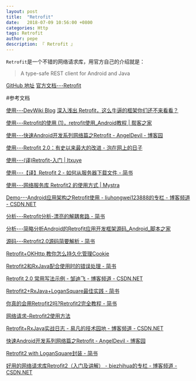 ```yaml
---
layout: post
title:  "Retrofit"
date:   2018-07-09 10:56:00 +0800
categories: Http
tags: Retrofit
author: pepe
description: 『 Retrofit 』
---
```



`Retrofit`是一个不错的网络请求库，用官方自己的介绍就是：

> A type-safe REST client for Android and Java

[GitHub 地址](https://github.com/square/retrofit)
[官方文档---Retrofit](http://square.github.io/retrofit/)





#参考文档

[使用---DevWiki Blog](http://www.devwiki.net/)
[深入浅出 Retrofit，这么牛逼的框架你们还不来看看？](http://mp.weixin.qq.com/s?__biz=MzA3NTYzODYzMg==&mid=2653577186&idx=1&sn=1a5f6369faeb22b4b68ea39f25020d28&scene=23&srcid=0602lyFlbss6ll2bMfyS0HBH#rd)


[使用---Retrofit的使用 (1)，retrofit使用_Android教程 | 帮客之家](http://www.bkjia.com/Androidjc/1086836.html)

[使用---快速Android开发系列网络篇之Retrofit - AngelDevil - 博客园](http://www.cnblogs.com/angeldevil/p/3757335.html)

[使用---Retrofit 2.0：有史以来最大的改进 - 泡在网上的日子](http://www.jcodecraeer.com/a/anzhuokaifa/androidkaifa/2015/0915/3460.html)

[使用---(译)Retrofit-入门 | Itxuye](http://itxuye.com/retrofit-getting-started-and-android-client.html?utm_source=tuicool&utm_medium=referral)

[使用---【译】Retrofit 2 - 如何从服务器下载文件 - 简书](http://www.jianshu.com/p/92bb85fc07e8)

[使用---网络服务库 Retrofit2 的使用方式 | Mystra](http://www.wangchenlong.org/2016/03/16/1602/use-retrofit-first/)


[Demo---Android应用架构之Retrofit使用 - liuhongwei123888的专栏 - 博客频道 - CSDN.NET](http://blog.csdn.net/liuhongwei123888/article/details/50375283)

[分析---Retrofit分析-漂亮的解耦套路 - 简书](http://www.jianshu.com/p/45cb536be2f4?utm_campaign=maleskine&utm_content=note&utm_medium=reader_share&utm_source=weixin&from=timeline&isappinstalled=0)

[分析---简略分析Android的Retrofit应用开发框架源码_Android_脚本之家](http://www.jb51.net/article/79732.htm)


[源码---Retrofit2.0源码简要解析 - 简书](http://www.jianshu.com/p/69a3aff6bfac)

[Retrofit+OKHttp 教你怎么持久化管理Cookie](http://m.blog.csdn.net/article/details?id=51345386)

[Retrofit2和RxJava配合使用时的错误处理 - 简书](http://www.jianshu.com/p/086aeb9a4ee2?utm_campaign=hugo&utm_medium=reader_share&utm_content=note&utm_source=qq)

[Retrofit 2.0 常用写法示例 - 邹迪飞 - 博客频道 - CSDN.NET](http://blog.csdn.net/zoudifei/article/details/50737546)

[Retrofit2+RxJava+LoganSquare最佳实践 - 简书](http://www.jianshu.com/p/0d81ca9dc91f)

[你真的会用Retrofit2吗?Retrofit2完全教程 - 简书](http://www.jianshu.com/p/308f3c54abdd)

[网络请求–Retrofit2使用方法](https://mp.weixin.qq.com/s?__biz=MzA4NDM2MjAwNw==&mid=401697701&idx=1&sn=448b8606b016bfd2fa6a12bb963548b2&scene=1&srcid=0309YbdqCFlu7YgefevjB35z&key=710a5d99946419d90af29c75988e07a9474f3955d4668c6cc1f36b4603c090bb57bf4fe8a7cfefaf2711988524e98545&ascene=0&uin=MjI1NTE5NDA2Mw==)

[Retrofit+RxJava实战日志 - 易凡的技术园地 - 博客频道 - CSDN.NET](http://blog.csdn.net/efan006/article/category/6074519)

[快速Android开发系列网络篇之Retrofit - AngelDevil - 博客园](http://www.cnblogs.com/angeldevil/p/3757335.html)

[Retrofit2 with LoganSquare封装 - 简书](http://www.jianshu.com/p/42eacc6d5188)

[好用的网络请求库Retrofit2（入门及讲解） - biezhihua的专栏 - 博客频道 - CSDN.NET](http://blog.csdn.net/biezhihua/article/details/49232289)













